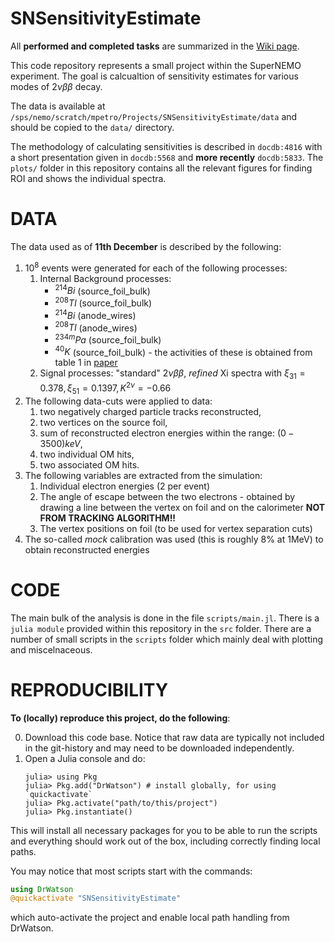 # SNSensitivityEstimate

All **performed and completed tasks** are summarized in the [Wiki page](https://github.com/Shoram444/SNSensitivityEstimate/wiki).

This code repository represents a small project within the SuperNEMO experiment. The goal is calcualtion of sensitivity estimates for various modes of $2\nu\beta\beta$ decay. 

The data is available at `/sps/nemo/scratch/mpetro/Projects/SNSensitivityEstimate/data` and should be copied to the `data/` directory. 

The methodology of calculating sensitivities is described in `docdb:4816` with a short presentation given in `docdb:5568` and **more recently** `docdb:5833`. The `plots/` folder in this repository contains all the relevant figures for finding ROI and shows the individual spectra.

**DATA**
========

The data used as of **11th December** is described by the following:
1. $10^8$ events were generated for each of the following processes: 
   1. Internal Background processes:
      - ${}^{214}Bi$ (source_foil_bulk)
      - ${}^{208}Tl$ (source_foil_bulk)
      - ${}^{214}Bi$ (anode_wires)
      - ${}^{208}Tl$ (anode_wires)
      - ${}^{234m}Pa$ (source_foil_bulk)
      - ${}^{40}K$ (source_foil_bulk) - the activities of these is obtained from table 1 in [paper](https://link.springer.com/article/10.1140/epjc/s10052-018-6295-x)
   3. Signal processes: "standard" $2\nu\beta\beta$, *refined* Xi spectra with $\xi_{31} = 0.378, \xi_{51} = 0.1397, K^{2\nu} = -0.66$
2. The following data-cuts were applied to data:
   1. two negatively charged particle tracks reconstructed,
   2. two vertices on the source foil,
   3. sum of reconstructed electron energies within the range: $(0 - 3500) keV$,
   4. two individual OM hits,
   5. two associated OM hits. 
3. The following variables are extracted from the simulation:
   1. Individual electron energies (2 per event)
   2. The angle of escape between the two electrons - obtained by drawing a line between the vertex on foil and on the calorimeter **NOT FROM TRACKING ALGORITHM!!**
   3. The vertex positions on foil (to be used for vertex separation cuts)
4. The so-called *mock* calibration was used (this is roughly 8% at 1MeV) to obtain reconstructed energies

**CODE**
========

The main bulk of the analysis is done in the file `scripts/main.jl`. There is a `julia module` provided within this repository in the `src` folder. There are a number of small scripts in the `scripts` folder which mainly deal with plotting and miscelnaceous. 

**REPRODUCIBILITY**
========

**To (locally) reproduce this project, do the following**:

0. Download this code base. Notice that raw data are typically not included in the git-history and may need to be downloaded independently.
1. Open a Julia console and do:
   ```
   julia> using Pkg
   julia> Pkg.add("DrWatson") # install globally, for using `quickactivate`
   julia> Pkg.activate("path/to/this/project")
   julia> Pkg.instantiate()
   ```


This will install all necessary packages for you to be able to run the scripts and everything should work out of the box, including correctly finding local paths.

You may notice that most scripts start with the commands:
```julia
using DrWatson
@quickactivate "SNSensitivityEstimate"
```
which auto-activate the project and enable local path handling from DrWatson.
